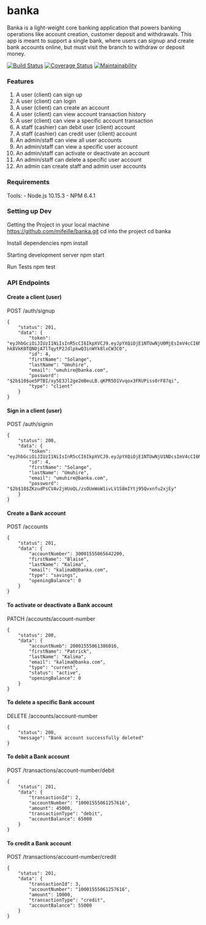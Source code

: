 # banka

Banka is a light-weight core banking application that powers banking operations like account creation, customer deposit and withdrawals. This app is meant to support a single bank, where users can signup and create bank accounts online, but must visit the branch to withdraw or deposit money.

[![Build Status](https://travis-ci.org/mifeille/banka.svg?branch=develop)](https://travis-ci.org/mifeille/banka)  [![Coverage Status](https://coveralls.io/repos/github/mifeille/banka/badge.svg?branch=develop)](https://coveralls.io/github/mifeille/banka?branch=develop)  [![Maintainability](https://api.codeclimate.com/v1/badges/6f9d176365640932903b/maintainability)](https://codeclimate.com/github/mifeille/banka/maintainability)


### Features

1. A user (client) can sign up 
2. A user (client) can login
3. A user (client) can create an account
4. A user (client) can view account transaction history
5. A user (client) can view a specific account transaction
6. A staff (cashier) can debit user (client) account
7. A staff (cashier) can credit user (client) account
8. An admin/staff can view all user accounts
9. An admin/staff can view a specific user account
10. An admin/staff can activate or deactivate an account
11. An admin/staff can delete a specific user account
12. An admin can create staff and admin user accounts

### Requirements

Tools: - Node.js 10.15.3     - NPM 6.4.1

### Setting up Dev

Getting the Project in your local machine https://github.com/mifeille/banka.git cd into the project cd banka

Install dependencies npm install

Starting development server npm start

Run Tests npm test

### API Endpoints

#### Create a client (user) 

POST /auth/signup

```
{
    "status": 201,
    "data": {
        "token": "eyJhbGciOiJIUzI1NiIsInR5cCI6IkpXVCJ9.eyJpYXQiOjE1NTUwNjU0MjEsImV4cCI6MTU1NTE1MTgyMX0.-hk8VkK0TQNOjA7lTqytP2JdlpkwQ3inWYk8lxCW3C0",
        "id": 4,
        "firstName": "Solange",
        "lastName": "Umuhire",
        "email": "umuhire@banka.com",
        "password": "$2b$10$ue5PTBI/xy5E3Jl2ge2mBeuLB.qKPR5D1Vvqox3FRUPiss0rF87qi",
        "type": "client"
    }
}
```

#### Sign in a client (user)

POST /auth/signin

```
{
    "status": 200,
    "data": {
        "token": "eyJhbGciOiJIUzI1NiIsInR5cCI6IkpXVCJ9.eyJpYXQiOjE1NTUwNjU1NDcsImV4cCI6MTU1NTE1MTk0N30.wwKcHj3ye5xIazSqRxlOC8CD4RHpuqkipXIQxOvr0zA",
        "id": 4,
        "firstName": "Solange",
        "lastName": "Umuhire",
        "email": "umuhire@banka.com",
        "password": "$2b$10$ZKzudPsCVAv2jHUoQL/zsOUeWoW1ivLV1S8mIYtj95Qvxnfu2xjEy"
    }
}
```

#### Create a Bank account

POST /accounts

```
{
    "status": 201,
    "data": {
        "accountNumber": 30001555065642200,
        "firstName": "Blaise",
        "lastName": "Kalima",
        "email": "kalimaB@banka.com",
        "type": "savings",
        "openingBalance": 0
    }
}
```

#### To activate or deactivate a Bank account

PATCH /accounts/account-number

```
{
    "status": 200,
    "data": {
        "accountNumb": 20001555061386016,
        "firstName": "Patrick",
        "lastName": "Kalima",
        "email": "kalima@banka.com",
        "type": "current",
        "status": "active",
        "openingBalance": 0
    }
}
```

#### To delete a specific Bank account

DELETE /accounts/account-number

```
{
    "status": 200,
    "message": "Bank account successfully deleted"
}
```

#### To debit a Bank account

POST /transactions/account-number/debit

```
{
    "status": 201,
    "data": {
        "transactionId": 2,
        "accountNumber": "10001555061257616",
        "amount": 45000,
        "transactionType": "debit",
        "accountBalance": 65000
    }
}
```


#### To credit a Bank account

POST /transactions/account-number/credit

```
{
    "status": 201,
    "data": {
        "transactionId": 3,
        "accountNumber": "10001555061257616",
        "amount": 10000,
        "transactionType": "credit",
        "accountBalance": 55000
    }
}
```
